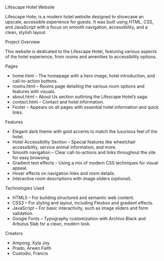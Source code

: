 Lifescape Hotel Website

Lifescape Hote; is a modern hotel website designed to showcase an upscale, accessible experience for guests. It was built using HTML, CSS, and JavaScript with a focus on smooth navigation, accessibility, and a clean, stylish layout.

Project Overview

This website is dedicated to the Lifescape Hotel, featuring various aspects of the hotel experience, from rooms and amenities to accessibility options.

Pages

- home.html – The homepage with a hero image, hotel introduction, and call-to-action buttons.
- rooms.html – Rooms page detailing the various room options and features with visuals.
- about.html – About Us section outlining the Lifescape Hotel’s saga.
- contact.html – Contact and hotel information.
- Footer – Appears on all pages with essential hotel information and quick links.

Features

- Elegant dark theme with gold accents to match the luxurious feel of the hotel.
- Hotel Accessibility Section – Special features like wheelchair accessibility, service animal information, and more.
- Smooth navigation – Clear call-to-actions and links throughout the site for easy browsing.
- Gradient text effects – Using a mix of modern CSS techniques for visual appeal.
- Hover effects on navigation links and room details.
- Interactive room descriptions with image sliders (optional).

Technologies Used

- HTML5 – For building structured and semantic web content.
- CSS3 – For styling and layout, including Flexbox and gradient effects.
- JavaScript – For basic interactivity, such as image sliders and form validation.
- Google Fonts – Typography customization with Archivo Black and Arbutus Slab for a clean, modern look.

Creators
- Ampong, Xyla Joy
- Prado, Arwen Faith
- Custodio, Francis

